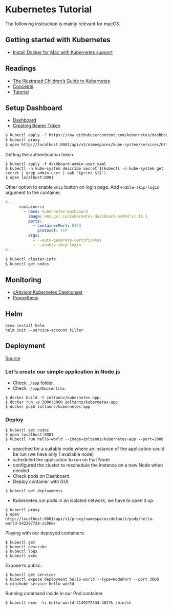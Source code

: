 # Kubernetes Tutorial

The following instruction is mainly relevant for macOS.

## Getting started with Kubernetes

- [Install Docker for Mac with Kubernetes support](https://docs.docker.com/docker-for-mac/install/)

## Readings

- [The Illustrated Children’s Guide to Kubernetes](https://www.cncf.io/the-childrens-illustrated-guide-to-kubernetes/)
- [Concepts](https://kubernetes.io/docs/concepts/)
- [Tutorial](https://kubernetes.io/docs/tutorials/)

## Setup Dashboard

- [Dashboard](https://kubernetes.io/docs/tasks/access-application-cluster/web-ui-dashboard/)
- [Creating Bearer Token](https://github.com/kubernetes/dashboard/wiki/Creating-sample-user)

```bash
$ kubectl apply -f https://raw.githubusercontent.com/kubernetes/dashboard/v1.10.1/src/deploy/recommended/kubernetes-dashboard.yaml
$ kubectl proxy
$ open http://localhost:8001/api/v1/namespaces/kube-system/services/https:kubernetes-dashboard:/proxy/#!/overview?namespace=default
```
Getting the authentication token

```
$ kubectl apply -f dashboard-admin-user.yaml
$ kubectl -n kube-system describe secret $(kubectl -n kube-system get secret | grep admin-user | awk '{print $1}')
$ open localhost:8001
```

Other option to enable `skip` button on login page. Add `enable-skip-login` argument to the container.

```yaml
#...
      containers:
        - name: kubernetes-dashboard
          image: k8s.gcr.io/kubernetes-dashboard-amd64:v1.10.1
          ports:
            - containerPort: 8443
              protocol: TCP
          args:
            - --auto-generate-certificates
            - --enable-skip-login
#...            
```

```bash
$ kubectl cluster-info
$ kubectl get nodes
```

## Monitoring

- [cAdvisor Kubernetes Daemonset](https://github.com/google/cadvisor/tree/master/deploy/kubernetes)
- [Prometheus](https://prometheus.io/docs/prometheus/latest/installation/)


## Helm

```
brew install helm
helm init --service-account tiller
```

## Deployment

[Source](https://kubernetes.io/docs/tutorials/kubernetes-basics/deploy-intro/)

### Let's create our simple application in Node.js

* Check `./app` folder.
* Check `./app/Dockerfile`.

```
$ docker build -t zoltannz/kubernetes-app.
$ docker run -p 3000:3000 zoltannz/kubernetes-app
$ docker push zoltannz/kubernetes-app
```

### Deploy

```
$ kubectl get nodes
$ open localhost:8001
$ kubectl run hello-world --image=zoltannz/kubernetes-app --port=3000
```

* searched for a suitable node where an instance of the application could be run (we have only 1 available node)
* scheduled the application to run on that Node
* configured the cluster to reschedule the instance on a new Node when needed
* Check pods on Dashboard.
* Deploy container with GUI.

```
$ kubectl get deployments
```

* Kubernetes run pods in an isolated network, we have to open it up.

```
$ kubectl proxy
$ open http://localhost:8001/api/v1/proxy/namespaces/default/pods/hello-world-542297729-zc06m/
```

Playing with our deployed containers:

```
$ kubectl get
$ kubectl describe
$ kubectl logs
$ kubectl exec
```

Expose to public:

```
$ kubectl get services
$ kubectl expose deployment hello-world --type=NodePort --port 3000
$ minikube service hello-world
```

Running command inside in our Pod container

```
$ kubectl exec -ti hello-world-4149272534-4627k /bin/sh
```